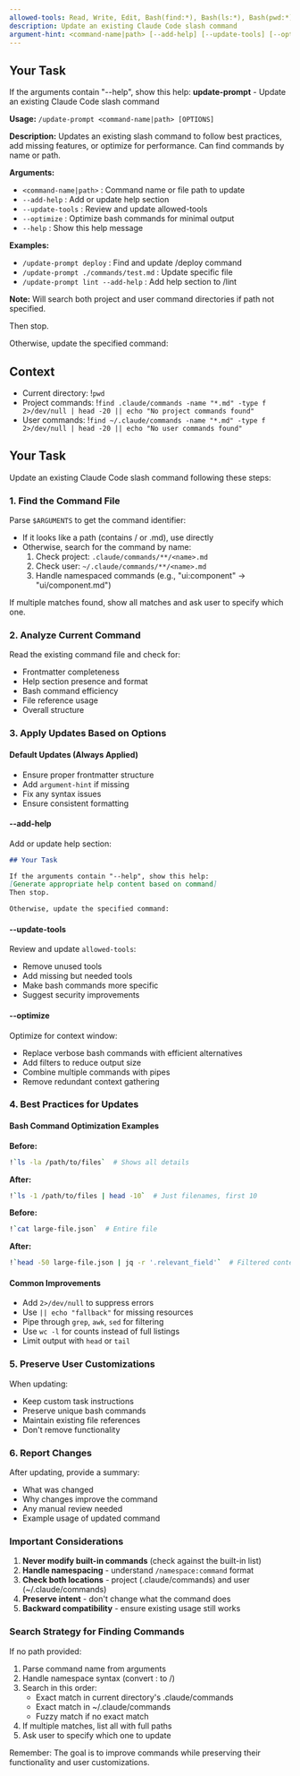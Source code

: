 ```yaml
---
allowed-tools: Read, Write, Edit, Bash(find:*), Bash(ls:*), Bash(pwd:*), Grep
description: Update an existing Claude Code slash command
argument-hint: <command-name|path> [--add-help] [--update-tools] [--optimize]
---
```


## Your Task

If the arguments contain "--help", show this help:
**update-prompt** - Update an existing Claude Code slash command

**Usage:** `/update-prompt <command-name|path> [OPTIONS]`

**Description:**
Updates an existing slash command to follow best practices, add missing features, or optimize for performance. Can find commands by name or path.

**Arguments:**
- `<command-name|path>` : Command name or file path to update
- `--add-help`          : Add or update help section
- `--update-tools`      : Review and update allowed-tools
- `--optimize`          : Optimize bash commands for minimal output
- `--help`              : Show this help message

**Examples:**
- `/update-prompt deploy`              : Find and update /deploy command
- `/update-prompt ./commands/test.md`  : Update specific file
- `/update-prompt lint --add-help`     : Add help section to /lint

**Note:** Will search both project and user command directories if path not specified.

Then stop.

Otherwise, update the specified command:

## Context

- Current directory: !`pwd`
- Project commands: !`find .claude/commands -name "*.md" -type f 2>/dev/null | head -20 || echo "No project commands found"`
- User commands: !`find ~/.claude/commands -name "*.md" -type f 2>/dev/null | head -20 || echo "No user commands found"`

## Your Task

Update an existing Claude Code slash command following these steps:

### 1. Find the Command File

Parse `$ARGUMENTS` to get the command identifier:
- If it looks like a path (contains / or .md), use directly
- Otherwise, search for the command by name:
  1. Check project: `.claude/commands/**/<name>.md`
  2. Check user: `~/.claude/commands/**/<name>.md`
  3. Handle namespaced commands (e.g., "ui:component" → "ui/component.md")
  
If multiple matches found, show all matches and ask user to specify which one.

### 2. Analyze Current Command

Read the existing command file and check for:
- Frontmatter completeness
- Help section presence and format
- Bash command efficiency
- File reference usage
- Overall structure

### 3. Apply Updates Based on Options

#### Default Updates (Always Applied)
- Ensure proper frontmatter structure
- Add `argument-hint` if missing
- Fix any syntax issues
- Ensure consistent formatting

#### --add-help
Add or update help section:
```markdown
## Your Task

If the arguments contain "--help", show this help:
[Generate appropriate help content based on command]
Then stop.

Otherwise, update the specified command:
```

#### --update-tools
Review and update `allowed-tools`:
- Remove unused tools
- Add missing but needed tools
- Make bash commands more specific
- Suggest security improvements

#### --optimize
Optimize for context window:
- Replace verbose bash commands with efficient alternatives
- Add filters to reduce output size
- Combine multiple commands with pipes
- Remove redundant context gathering

### 4. Best Practices for Updates

#### Bash Command Optimization Examples

**Before:**
```bash
!`ls -la /path/to/files`  # Shows all details
```

**After:**
```bash
!`ls -1 /path/to/files | head -10`  # Just filenames, first 10
```

**Before:**
```bash
!`cat large-file.json`  # Entire file
```

**After:**
```bash
!`head -50 large-file.json | jq -r '.relevant_field'`  # Filtered content
```

#### Common Improvements
- Add `2>/dev/null` to suppress errors
- Use `|| echo "fallback"` for missing resources
- Pipe through `grep`, `awk`, `sed` for filtering
- Use `wc -l` for counts instead of full listings
- Limit output with `head` or `tail`

### 5. Preserve User Customizations

When updating:
- Keep custom task instructions
- Preserve unique bash commands
- Maintain existing file references
- Don't remove functionality

### 6. Report Changes

After updating, provide a summary:
- What was changed
- Why changes improve the command
- Any manual review needed
- Example usage of updated command

### Important Considerations

1. **Never modify built-in commands** (check against the built-in list)
2. **Handle namespacing** - understand `/namespace:command` format
3. **Check both locations** - project (.claude/commands) and user (~/.claude/commands)
4. **Preserve intent** - don't change what the command does
5. **Backward compatibility** - ensure existing usage still works

### Search Strategy for Finding Commands

If no path provided:
1. Parse command name from arguments
2. Handle namespace syntax (convert : to /)
3. Search in this order:
   - Exact match in current directory's .claude/commands
   - Exact match in ~/.claude/commands
   - Fuzzy match if no exact match
4. If multiple matches, list all with full paths
5. Ask user to specify which one to update

Remember: The goal is to improve commands while preserving their functionality and user customizations.